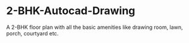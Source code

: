 # 2-BHK-Autocad-Drawing
A 2-BHK floor plan with all the basic amenities like drawing room, lawn, porch, courtyard etc.
